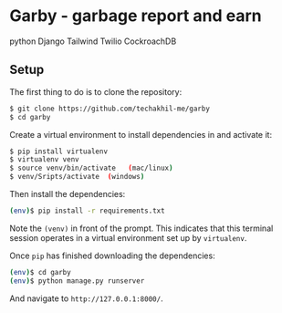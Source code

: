 # Garby - garbage report and earn
python Django Tailwind Twilio CockroachDB


## Setup

The first thing to do is to clone the repository:

```sh
$ git clone https://github.com/techakhil-me/garby
$ cd garby
```

Create a virtual environment to install dependencies in and activate it:

```sh
$ pip install virtualenv
$ virtualenv venv
$ source venv/bin/activate   (mac/linux)
$ venv/Sripts/activate  (windows)
```

Then install the dependencies:

```sh
(env)$ pip install -r requirements.txt
```
Note the `(venv)` in front of the prompt. This indicates that this terminal
session operates in a virtual environment set up by `virtualenv`.

Once `pip` has finished downloading the dependencies:
```sh
(env)$ cd garby
(env)$ python manage.py runserver
```
And navigate to `http://127.0.0.1:8000/`.